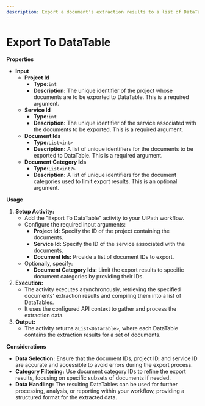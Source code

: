 ```yaml
---
description: Export a document's extraction results to a list of DataTable.
---
```


# Export To DataTable

**Properties**

* **Input**
  * **Project Id**
    * **Type:**`int`
    * **Description:** The unique identifier of the project whose documents are to be exported to DataTable. This is a required argument.
  * **Service Id**
    * **Type:**`int`
    * **Description:** The unique identifier of the service associated with the documents to be exported. This is a required argument.
  * **Document Ids**
    * **Type:**`List<int>`
    * **Description:** A list of unique identifiers for the documents to be exported to DataTable. This is a required argument.
  * **Document Category Ids**
    * **Type:**`List<int?>`
    * **Description:** A list of unique identifiers for the document categories used to limit export results. This is an optional argument.

**Usage**

1. **Setup Activity:**
   * Add the "Export To DataTable" activity to your UiPath workflow.
   * Configure the required input arguments:
     * **Project Id:** Specify the ID of the project containing the documents.
     * **Service Id:** Specify the ID of the service associated with the documents.
     * **Document Ids:** Provide a list of document IDs to export.
   * Optionally, specify:
     * **Document Category Ids:** Limit the export results to specific document categories by providing their IDs.
2. **Execution:**
   * The activity executes asynchronously, retrieving the specified documents' extraction results and compiling them into a list of DataTables.
   * It uses the configured API context to gather and process the extraction data.
3. **Output:**
   * The activity returns a`List<DataTable>`, where each DataTable contains the extraction results for a set of documents.

**Considerations**

* **Data Selection:** Ensure that the document IDs, project ID, and service ID are accurate and accessible to avoid errors during the export process.
* **Category Filtering:** Use document category IDs to refine the export results, focusing on specific subsets of documents if needed.
* **Data Handling:** The resulting DataTables can be used for further processing, analysis, or reporting within your workflow, providing a structured format for the extracted data.
